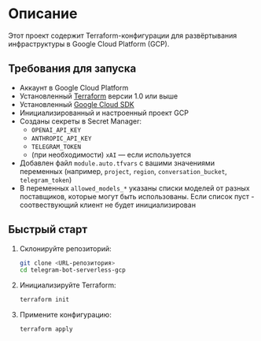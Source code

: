 # Описание

Этот проект содержит Terraform-конфигурации для развёртывания инфраструктуры в Google Cloud Platform (GCP).

## Требования для запуска

- Аккаунт в Google Cloud Platform
- Установленный [Terraform](https://www.terraform.io/downloads.html) версии 1.0 или выше
- Установленный [Google Cloud SDK](https://cloud.google.com/sdk/docs/install)
- Инициализированный и настроенный проект GCP
- Созданы секреты в Secret Manager:
    - `OPENAI_API_KEY`
    - `ANTHROPIC_API_KEY`
    - `TELEGRAM_TOKEN`
    - (при необходимости) `xAI` — если используется
- Добавлен файл `module.auto.tfvars` с вашими значениями переменных (например, `project`, `region`, `conversation_bucket`, `telegram_token`)
- В переменных `allowed_models_*` указаны списки моделей от разных поставщиков, которые могут быть использованы. Если список пуст - соотвествующий клиент не будет инициализирован
## Быстрый старт

1. Склонируйте репозиторий:
    ```sh
    git clone <URL-репозитория>
    cd telegram-bot-serverless-gcp
    ```
2. Инициализируйте Terraform:
    ```sh
    terraform init
    ```
3. Примените конфигурацию:
    ```sh
    terraform apply
    ```